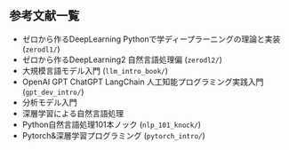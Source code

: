 ## 参考文献一覧
- ゼロから作るDeepLearning Pythonで学ディープラーニングの理論と実装 (`zerodl1/`)
- ゼロから作るDeepLearning2 自然言語処理偏 (`zerodl2/`)
- 大規模言語モデル入門 (`llm_intro_book/`)
- OpenAI GPT ChatGPT LangChain 人工知能プログラミング実践入門 (`gpt_dev_intro/`)
- 分析モデル入門
- 深層学習による自然言語処理
- Python自然言語処理101本ノック (`nlp_101_knock/`)
- Pytorch&深層学習プログラミング (`pytorch_intro/`)

